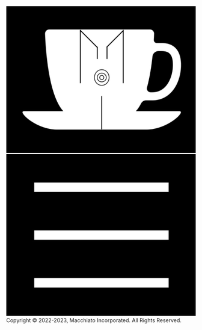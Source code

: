 <div class="header">
<img class="cup-img" src="assets/css/Logo_&_Cup_page_1.jpg"/>
<img class="menu-icon" src="assets/css/Menu_icon_page_1.jpg"/>
<div/>
<div class="menu"><div/>
<div class="footer">Copyright ©️ 2022-2023, Macchiato Incorporated. All Rights Reserved.<div/>
